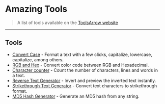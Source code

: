 # Amazing Tools 

> A list of tools available on the [ToolsArrow website](https://toolsarrow.com)

---

## Tools

- [Convert Case](https://toolsarrow.com/convert-case) - Format a text with a few clicks, capitalize, lowercase, capitalize, among others.
- [RGB and Hex](https://toolsarrow.com/rgb-and-hex) - Convert color code between RGB and Hexadecimal.
- [Character counter](https://toolsarrow.com/character-counter) - Count the number of characters, lines and words in a text.
- [Reverse Text Generator](https://toolsarrow.com/reverse-text-generator) - Invert and preview the inverted text instantly.
- [Strikethrough Text Generator](https://toolsarrow.com/strikethrough-text-generator) - Convert text characters to strikethrough format.
- [MD5 Hash Generator](https://toolsarrow.com/md5-generator) - Generate an MD5 hash from any string.